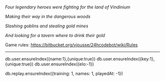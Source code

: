 *Four legendary heroes were fighting for the land of Vindinium*

*Making their way in the dangerous woods*

*Slashing goblins and stealing gold mines*

*And looking for a tavern where to drink their gold*

Game rules: https://bitbucket.org/vjousse/24hcodebot/wiki/Rules

---------

db.user.ensureIndex({name:1},{unique:true})
db.user.ensureIndex({key:1},{unique:true})
db.user.ensureIndex({elo:-1})

db.replay.ensureIndex({training: 1, names: 1, playedAt: -1})

